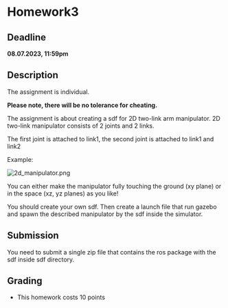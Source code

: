 # Homework3


## Deadline

**08.07.2023, 11:59pm**


## Description
The assignment is individual. 

**Please note, there will be no tolerance for cheating.**

The assignment is about creating a sdf for 2D two-link arm manipulator. 2D two-link manipulator consists of 2 joints and 2 links. 

The first joint is attached to link1, the second joint is attached to link1 and link2

Example:

![2d_manipulator.png](https://encrypted-tbn0.gstatic.com/images?q=tbn:ANd9GcRMlShf6lnqFre7doZchkEVWwVymN_W3Onvjg&usqp=CAU)

You can either make the manipulator fully touching the ground (xy plane) or in the space (xz, yz planes) as you like! 

You should create your own sdf. Then create a launch file that run gazebo and spawn the described manipulator by the sdf inside the simulator.

## Submission

You need to submit a single zip file that contains the ros package with the sdf inside sdf directory.

## Grading

* This homework costs 10 points


